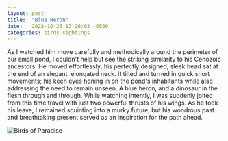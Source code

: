 ```yaml
---
layout: post
title:  "Blue Heron"
date:   2022-10-26 13:26:03 -0500
categories: birds sightings
---
```


As I watched him move carefully and methodically around the perimeter of our small pond, I couldn't help but see the striking similarity to his Cenozoic ancestors.  He moved effortlessly; his perfectly designed, sleek head sat at the end of an elegant, elongated neck.  It tilted and turned in quick short movements; his keen eyes honing in on the pond's inhabitants while also addressing the need to remain unseen.
A blue heron, and a dinosaur in the flesh through and through.  While watching intently, I was suddenly jolted from this time travel with just two powerful thrusts of his wings. As he took his leave, I remained squinting into a murky future, but his wondrous past and breathtaking present served as an inspiration for the path ahead.

![Birds of Paradise](/assets/hero-birdofparadise-720x480.jpeg)